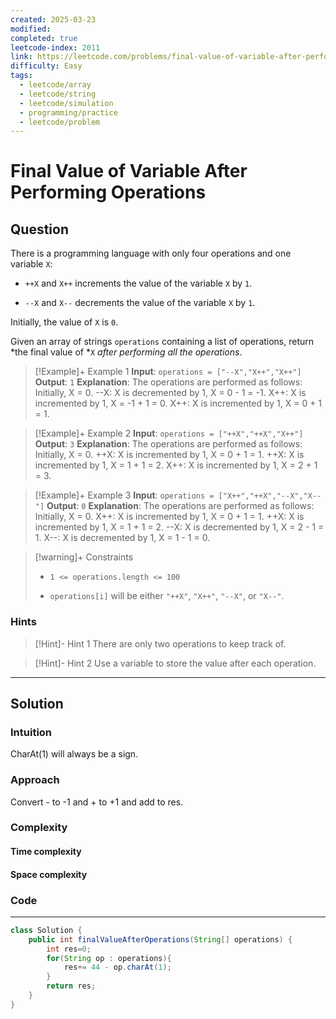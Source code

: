 ```yaml
---
created: 2025-03-23
modified: 
completed: true
leetcode-index: 2011
link: https://leetcode.com/problems/final-value-of-variable-after-performing-operations
difficulty: Easy
tags:
  - leetcode/array
  - leetcode/string
  - leetcode/simulation
  - programming/practice
  - leetcode/problem
---
```

# Final Value of Variable After Performing Operations

## Question
There is a programming language with only four operations and one variable `X`:

	
- `++X` and `X++` increments the value of the variable `X` by `1`.
	
- `--X` and `X--` decrements the value of the variable `X` by `1`.

Initially, the value of `X` is `0`.

Given an array of strings `operations` containing a list of operations, return *the final value of *`X` *after performing all the operations*.

 

>[!Example]+ Example 1
>**Input**: `operations = ["--X","X++","X++"]`
>**Output**: `1`
>**Explanation**:
>The operations are performed as follows: Initially, X = 0. --X: X is decremented by 1, X =  0 - 1 = -1. X++: X is incremented by 1, X = -1 + 1 =  0. X++: X is incremented by 1, X =  0 + 1 =  1. 

>[!Example]+ Example 2
>**Input**: `operations = ["++X","++X","X++"]`
>**Output**: `3`
>**Explanation**:
>The operations are performed as follows: Initially, X = 0. ++X: X is incremented by 1, X = 0 + 1 = 1. ++X: X is incremented by 1, X = 1 + 1 = 2. X++: X is incremented by 1, X = 2 + 1 = 3. 

>[!Example]+ Example 3
>**Input**: `operations = ["X++","++X","--X","X--"]`
>**Output**: `0`
>**Explanation**:
>The operations are performed as follows: Initially, X = 0. X++: X is incremented by 1, X = 0 + 1 = 1. ++X: X is incremented by 1, X = 1 + 1 = 2. --X: X is decremented by 1, X = 2 - 1 = 1. X--: X is decremented by 1, X = 1 - 1 = 0. 

>[!warning]+ Constraints
>- `1 <= operations.length <= 100`
>
>- `operations[i]` will be either `"++X"`, `"X++"`, `"--X"`, or `"X--"`.
### Hints
>[!Hint]- Hint 1
>There are only two operations to keep track of.

>[!Hint]- Hint 2
>Use a variable to store the value after each operation.

---
## Solution

### Intuition
CharAt(1) will always be a sign.


### Approach
Convert - to -1 and + to +1 and add to res.


### Complexity

#### Time complexity


#### Space complexity


### Code
---
```java
class Solution {
    public int finalValueAfterOperations(String[] operations) {
        int res=0;
        for(String op : operations){
            res+= 44 - op.charAt(1);   
        }
        return res;
    }
}
```